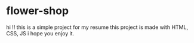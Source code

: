 # flower-shop

hi !!
this is a simple project for my resume
this project is made with HTML, CSS, JS
i hope you enjoy it.
